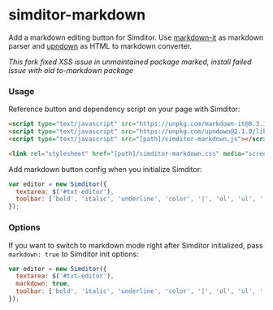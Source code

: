 simditor-markdown
=============

Add a markdown editing button for Simditor. Use [markdown-it](https://github.com/markdown-it/markdown-it) as markdown parser and [upndown](https://github.com/netgusto/upndown) as HTML to markdown converter.

*This fork fixed XSS issue in unmaintained package marked, install failed issue with old to-markdown package*


### Usage

Reference button and dependency script on your page with Simditor:

```html
<script type="text/javascript" src="https://unpkg.com/markdown-it@8.3.1/dist/markdown-it.min.js"></script>
<script type="text/javascript" src="https://unpkg.com/upndown@2.1.0/lib/upndown.bundle.min.js"></script>
<script type="text/javascript" src="[path]/simditor-markdown.js"></script>

<link rel="stylesheet" href="[path]/simditor-markdown.css" media="screen" charset="utf-8" />
```

Add markdown button config when you initialize Simditor:

```js
var editor = new Simditor({
  textarea: $('#txt-editor'),
  toolbar: ['bold', 'italic', 'underline', 'color', '|', 'ol', 'ul', '|', 'markdown']
});
```

### Options

If you want to switch to markdown mode right after Simditor initialized, pass `markdown: true` to Simditor init options:

```js
var editor = new Simditor({
  textarea: $('#txt-editor'),
  markdown: true,
  toolbar: ['bold', 'italic', 'underline', 'color', '|', 'ol', 'ul', '|', 'markdown']
});
```
